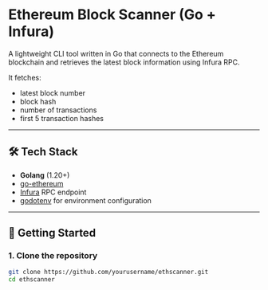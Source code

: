 # Ethereum Block Scanner (Go + Infura)

A lightweight CLI tool written in Go that connects to the Ethereum blockchain and retrieves the latest block information using Infura RPC.

It fetches:
- latest block number
- block hash
- number of transactions
- first 5 transaction hashes

---

## 🛠 Tech Stack

- **Golang** (1.20+)
- [go-ethereum](https://github.com/ethereum/go-ethereum)
- [Infura](https://infura.io) RPC endpoint
- [godotenv](https://github.com/joho/godotenv) for environment configuration

---

## 🚀 Getting Started

### 1. Clone the repository

```bash
git clone https://github.com/yourusername/ethscanner.git
cd ethscanner
